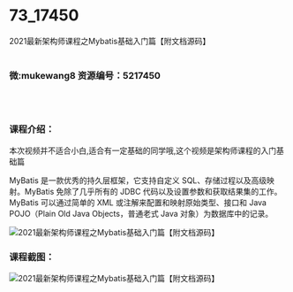 # 73_17450
2021最新架构师课程之Mybatis基础入门篇【附文档源码】
<br/></br>
<h3>微:mukewang8 资源编号：5217450</h3>
<br/></br>
<h3>课程介绍：</h3>
<p>本次视频并不适合小白,适合有一定基础的同学哦,这个视频是架构师课程的入门基础篇</p>
<p><a title="查看与 MyBatis 相关的文章" target="_blank">MyBatis</a> 是一款优秀的持久层框架，它支持自定义 SQL、存储过程以及高级映射。<a title="查看与 MyBatis 相关的文章" target="_blank">MyBatis</a> 免除了几乎所有的 JDBC 代码以及设置参数和获取结果集的工作。MyBatis 可以通过简单的 XML 或注解来配置和映射原始类型、接口和 Java POJO（Plain Old Java Objects，普通老式 Java 对象）为数据库中的记录。</p>
<p><img src="https://www.ko996.com/wp-content/uploads/img/2021/01/1-20.png" alt="2021最新架构师课程之Mybatis基础入门篇【附文档源码】"></p>
<div class="info-desc">
<h3>课程截图：</h3>
<p><img src="https://www.ko996.com/wp-content/uploads/img/2021/01/2-24.png" alt="2021最新架构师课程之Mybatis基础入门篇【附文档源码】"></p>


			
</div>
